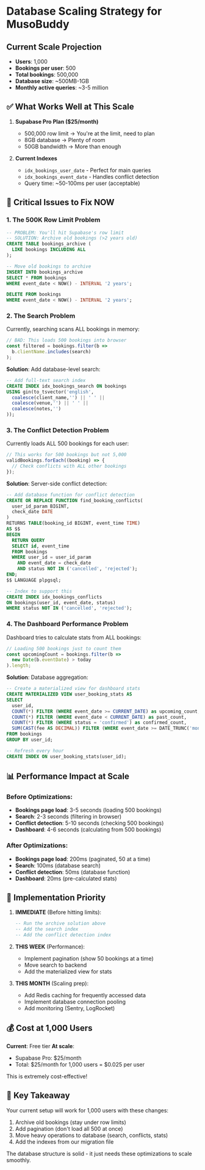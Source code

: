 # Database Scaling Strategy for MusoBuddy

## Current Scale Projection
- **Users**: 1,000
- **Bookings per user**: 500
- **Total bookings**: 500,000
- **Database size**: ~500MB-1GB
- **Monthly active queries**: ~3-5 million

## ✅ What Works Well at This Scale

1. **Supabase Pro Plan ($25/month)**
   - 500,000 row limit → You're at the limit, need to plan
   - 8GB database → Plenty of room
   - 50GB bandwidth → More than enough

2. **Current Indexes**
   - `idx_bookings_user_date` - Perfect for main queries
   - `idx_bookings_event_date` - Handles conflict detection
   - Query time: ~50-100ms per user (acceptable)

## 🚨 Critical Issues to Fix NOW

### 1. **The 500K Row Limit Problem**
```sql
-- PROBLEM: You'll hit Supabase's row limit
-- SOLUTION: Archive old bookings (>2 years old)
CREATE TABLE bookings_archive (
  LIKE bookings INCLUDING ALL
);

-- Move old bookings to archive
INSERT INTO bookings_archive
SELECT * FROM bookings
WHERE event_date < NOW() - INTERVAL '2 years';

DELETE FROM bookings
WHERE event_date < NOW() - INTERVAL '2 years';
```

### 2. **The Search Problem**
Currently, searching scans ALL bookings in memory:
```javascript
// BAD: This loads 500 bookings into browser
const filtered = bookings.filter(b =>
  b.clientName.includes(search)
);
```

**Solution**: Add database-level search:
```sql
-- Add full-text search index
CREATE INDEX idx_bookings_search ON bookings
USING gin(to_tsvector('english',
  coalesce(client_name,'') || ' ' ||
  coalesce(venue,'') || ' ' ||
  coalesce(notes,'')
));
```

### 3. **The Conflict Detection Problem**
Currently loads ALL 500 bookings for each user:
```javascript
// This works for 500 bookings but not 5,000
validBookings.forEach((booking) => {
  // Check conflicts with ALL other bookings
});
```

**Solution**: Server-side conflict detection:
```sql
-- Add database function for conflict detection
CREATE OR REPLACE FUNCTION find_booking_conflicts(
  user_id_param BIGINT,
  check_date DATE
)
RETURNS TABLE(booking_id BIGINT, event_time TIME)
AS $$
BEGIN
  RETURN QUERY
  SELECT id, event_time
  FROM bookings
  WHERE user_id = user_id_param
    AND event_date = check_date
    AND status NOT IN ('cancelled', 'rejected');
END;
$$ LANGUAGE plpgsql;

-- Index to support this
CREATE INDEX idx_bookings_conflicts
ON bookings(user_id, event_date, status)
WHERE status NOT IN ('cancelled', 'rejected');
```

### 4. **The Dashboard Performance Problem**
Dashboard tries to calculate stats from ALL bookings:
```javascript
// Loading 500 bookings just to count them
const upcomingCount = bookings.filter(b =>
  new Date(b.eventDate) > today
).length;
```

**Solution**: Database aggregation:
```sql
-- Create a materialized view for dashboard stats
CREATE MATERIALIZED VIEW user_booking_stats AS
SELECT
  user_id,
  COUNT(*) FILTER (WHERE event_date >= CURRENT_DATE) as upcoming_count,
  COUNT(*) FILTER (WHERE event_date < CURRENT_DATE) as past_count,
  COUNT(*) FILTER (WHERE status = 'confirmed') as confirmed_count,
  SUM(CAST(fee AS DECIMAL)) FILTER (WHERE event_date >= DATE_TRUNC('month', CURRENT_DATE)) as month_revenue
FROM bookings
GROUP BY user_id;

-- Refresh every hour
CREATE INDEX ON user_booking_stats(user_id);
```

## 📊 Performance Impact at Scale

### Before Optimizations:
- **Bookings page load**: 3-5 seconds (loading 500 bookings)
- **Search**: 2-3 seconds (filtering in browser)
- **Conflict detection**: 5-10 seconds (checking 500 bookings)
- **Dashboard**: 4-6 seconds (calculating from 500 bookings)

### After Optimizations:
- **Bookings page load**: 200ms (paginated, 50 at a time)
- **Search**: 100ms (database search)
- **Conflict detection**: 50ms (database function)
- **Dashboard**: 20ms (pre-calculated stats)

## 🚀 Implementation Priority

1. **IMMEDIATE** (Before hitting limits):
   ```sql
   -- Run the archive solution above
   -- Add the search index
   -- Add the conflict detection index
   ```

2. **THIS WEEK** (Performance):
   - Implement pagination (show 50 bookings at a time)
   - Move search to backend
   - Add the materialized view for stats

3. **THIS MONTH** (Scaling prep):
   - Add Redis caching for frequently accessed data
   - Implement database connection pooling
   - Add monitoring (Sentry, LogRocket)

## 💰 Cost at 1,000 Users

**Current**: Free tier
**At scale**:
- Supabase Pro: $25/month
- Total: $25/month for 1,000 users = $0.025 per user

This is extremely cost-effective!

## 🎯 Key Takeaway

Your current setup will work for 1,000 users with these changes:
1. Archive old bookings (stay under row limits)
2. Add pagination (don't load all 500 at once)
3. Move heavy operations to database (search, conflicts, stats)
4. Add the indexes from our migration file

The database structure is solid - it just needs these optimizations to scale smoothly.